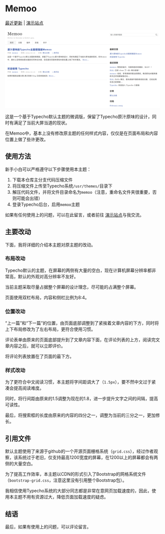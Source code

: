 # Memoo
[最近更新](https://memoo.online/pages/theme.html) | [演示站点](https://memoo.online/)

![屏幕截图](./screenshot.png)

这是一个基于Typecho默认主题的微调版，保留了Typecho原汁原味的设计，同时有满足了当前大屏当道的现状。

在Memoo中，基本上没有修改原主题的任何样式内容，仅仅是在页面布局和内容位置上做了些许更改。

## 使用方法

新手小白可以严格遵守以下步骤使用本主题：

1. 下载本仓库主分支代码压缩文件
2. 将压缩文件上传至Typecho系统`/usr/themes/`目录下
3. 解压代码文件，并将文件目录命名为`memoo`（注意，重命名文件夹很重要，否则可能会出错）
4. 登录Typecho后台，启用`memoo`主题

如果有任何使用上的问题，可以在此留言，或者前往 [演示站点](https://www.memoo.online/)与我交流。


## 主要改动

下面，我将详细的介绍本主题对原主题的改动。

### 布局改动

Typecho默认的主题，在屏幕的两侧有大量的空白，现在计算机屏幕分辨率都非常高，默认的外观对高分辨率不友好。

当前主题采取尽量占据整个屏幕的设计理念，尽可能的占满整个屏幕。

页面使用双栏布局，内容和侧栏比例为8:4。

### 位置改动

“上一篇”和“下一篇”的位置，由页面底部调整到了紧挨着文章内容的下方，同时将上下布局修改为了左右布局，更符合使用习惯。

评论表单由原来的页面底部提升到了文章内容下面，在评论列表的上方，阅读完文章内容之后，就可以立即评价。

将评论列表放置在了页面的最下方。

### 样式改动

为了更符合中文阅读习惯，本主题将字间距调大了（`1.5px`），要不然中文过于紧凑会提高阅读难度。

同时，将行间距由原来的1.5调整为现在的1.8，进一步提升文字之间的间隔，提高可读性。

最后，将搜索框的长度由原来的内容的四分之一，调整为当前的三分之一，更加修长。

## 引用文件

默认主题使用了来源于github的一个开源页面栅格系统（`grid.css`），经过作者观察，该系统过于老旧，仅支持最高1200宽度的屏幕，在1200以上的屏幕都会有两侧的大量空白。

为了提高工作效率，本主题以CDN的形式引入了Bootstrap的网格系统文件（`bootstrap-grid.css`，注意这里没有引用整个Bootstrap包）。

我相信使用Typecho系统的大部分同志都是非常在意网页加载速度的，因此，使用本主题不用有资源过大，降低页面加载速度的疑虑。

## 结语

最后，如果有使用上的问题，可以评论留言。

